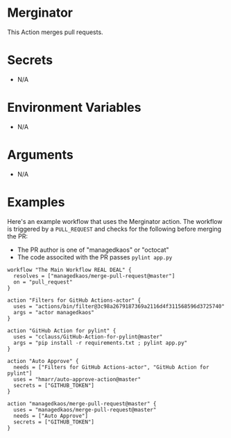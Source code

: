 # Merginator

This Action merges pull requests.

# Secrets
- N/A

# Environment Variables
- N/A

# Arguments
- N/A

# Examples
Here's an example workflow that uses the Merginator action.  The workflow is triggered by a `PULL_REQUEST` and checks for the following before merging the PR:
- The PR author is one of "managedkaos" or "octocat"
- The code associted with the PR passes `pylint app.py`

```
workflow "The Main Workflow REAL DEAL" {
  resolves = ["managedkaos/merge-pull-request@master"]
  on = "pull_request"
}

action "Filters for GitHub Actions-actor" {
  uses = "actions/bin/filter@3c98a2679187369a2116d4f311568596d3725740"
  args = "actor managedkaos"
}

action "GitHub Action for pylint" {
  uses = "cclauss/GitHub-Action-for-pylint@master"
  args = "pip install -r requirements.txt ; pylint app.py"
}

action "Auto Approve" {
  needs = ["Filters for GitHub Actions-actor", "GitHub Action for pylint"]
  uses = "hmarr/auto-approve-action@master"
  secrets = ["GITHUB_TOKEN"]
}

action "managedkaos/merge-pull-request@master" {
  uses = "managedkaos/merge-pull-request@master"
  needs = ["Auto Approve"]
  secrets = ["GITHUB_TOKEN"]
}
```


